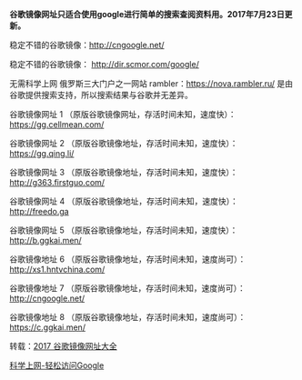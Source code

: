 **谷歌镜像网址只适合使用google进行简单的搜索查阅资料用。2017年7月23日更新。** 

稳定不错的谷歌镜像：http://cngoogle.net/

稳定不错的谷歌镜像： http://dir.scmor.com/google/ 

无需科学上网 俄罗斯三大门户之一网站 rambler：https://nova.rambler.ru/  是由谷歌提供搜索支持，所以搜索结果与谷歌并无差异。

谷歌镜像网址 1 （原版谷歌镜像网址，存活时间未知，速度快）：https://gg.cellmean.com/

谷歌镜像网址 2 （原版谷歌镜像地址，存活时间未知，速度快）：https://gg.qing.li/

谷歌镜像网址 3 （原版谷歌镜像地址，存活时间未知，速度快）：http://g363.firstguo.com/

谷歌镜像网址 4 （原版谷歌镜像地址，存活时间未知，速度快）：http://freedo.ga

谷歌镜像网址 5 （原版谷歌镜像地址，存活时间未知，速度快）：http://b.ggkai.men/

谷歌镜像地址 6 （原版谷歌镜像地址，存活时间未知，速度尚可）：http://xs1.hntvchina.com/

谷歌镜像地址 7 （原版谷歌镜像地址，存活时间未知，速度尚可）：http://cngoogle.net/

谷歌镜像地址 8 （原版谷歌镜像地址，存活时间未知，速度尚可）：https://c.ggkai.men/

转载：[2017 谷歌镜像网址大全](https://lai.yuweining.cn/archives/578/)

[科学上网-轻松访问Google](http://coderschool.cn/1853.html)